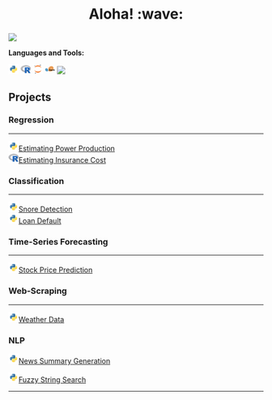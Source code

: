<h1 align='center'> Aloha! :wave:</h1>


<a href="https://github.com/S-B-Iqbal/S-B-Iqbal">
  <img align="center" src="https://github-readme-stats.vercel.app/api?username=S-B-Iqbal&custom_title=My Github Stats&hide=prs&show_icons=true&theme=algolia"  />
</a>


**Languages and Tools:**   
    
<code><img height="20" src="https://raw.githubusercontent.com/github/explore/80688e429a7d4ef2fca1e82350fe8e3517d3494d/topics/python/python.png"></code>
<code><img height="20" src="https://raw.githubusercontent.com/github/explore/80688e429a7d4ef2fca1e82350fe8e3517d3494d/topics/r/r.png"></code>
<code><img height="20" src="https://raw.githubusercontent.com/github/explore/80688e429a7d4ef2fca1e82350fe8e3517d3494d/topics/jupyter-notebook/jupyter-notebook.png"></code>
<code><img height="20" src="https://raw.githubusercontent.com/github/explore/80688e429a7d4ef2fca1e82350fe8e3517d3494d/topics/scikit-learn/scikit-learn.png"></code>
<code><img height="20" src="https://github.com/pytorch/pytorch/blob/master/docs/source/_static/img/pytorch-logo-dark.png"></code>

## Projects

### Regression
****
<code><img height="20" src="https://raw.githubusercontent.com/github/explore/80688e429a7d4ef2fca1e82350fe8e3517d3494d/topics/python/python.png"></code>[Estimating Power Production](https://github.com/S-B-Iqbal/Predicting-Power-Output-of-a-combined-cycle-power-plant.)    
<code><img height="20" src="https://raw.githubusercontent.com/github/explore/80688e429a7d4ef2fca1e82350fe8e3517d3494d/topics/r/r.png"></code>[Estimating Insurance Cost](https://github.com/S-B-Iqbal/Estimating-insurance-costs)    

### Classification
****
<code><img height="20" src="https://raw.githubusercontent.com/github/explore/80688e429a7d4ef2fca1e82350fe8e3517d3494d/topics/python/python.png"></code>[Snore Detection](https://github.com/S-B-Iqbal/Spindle-Detection)    
<code><img height="20" src="https://raw.githubusercontent.com/github/explore/80688e429a7d4ef2fca1e82350fe8e3517d3494d/topics/python/python.png"></code>[Loan Default](https://github.com/S-B-Iqbal/German-Credit-Data-Analysis)    

### Time-Series Forecasting
***
<code><img height="20" src="https://raw.githubusercontent.com/github/explore/80688e429a7d4ef2fca1e82350fe8e3517d3494d/topics/python/python.png"></code>[Stock Price Prediction](https://github.com/S-B-Iqbal/Rendezvous-with-Time-Series-Forecasting)    

### Web-Scraping
***
<code><img height="20" src="https://raw.githubusercontent.com/github/explore/80688e429a7d4ef2fca1e82350fe8e3517d3494d/topics/python/python.png"></code>[Weather Data](https://github.com/S-B-Iqbal/A-Hard-Rains-a-Gonna-Fall)
### NLP
<code><img height="20" src="https://raw.githubusercontent.com/github/explore/80688e429a7d4ef2fca1e82350fe8e3517d3494d/topics/python/python.png"></code>[News Summary Generation](https://github.com/S-B-Iqbal/Inshorts-on-steroids)

<code><img height="20" src="https://raw.githubusercontent.com/github/explore/80688e429a7d4ef2fca1e82350fe8e3517d3494d/topics/python/python.png"></code>[Fuzzy String Search](https://github.com/S-B-Iqbal/The-subtle-art-of-not-giving-a-Fuzz)
***
    

<!--
**S-B-Iqbal/S-B-Iqbal** is a ✨ _special_ ✨ repository because its `README.md` (this file) appears on your GitHub profile.

Here are some ideas to get you started:

- 🔭 I’m currently working on ...
- 🌱 I’m currently learning ...
- 👯 I’m looking to collaborate on ...
- 🤔 I’m looking for help with ...
- 💬 Ask me about ...
- 📫 How to reach me: ...
- 😄 Pronouns: ...
- ⚡ Fun fact: ...
-->
